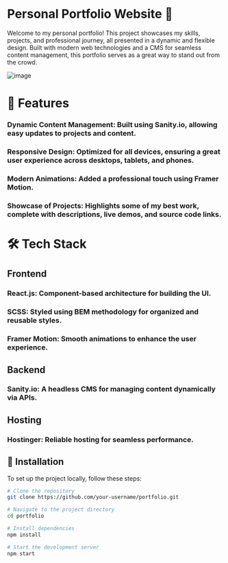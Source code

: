 # Personal Portfolio Website 🌟

Welcome to my personal portfolio! This project showcases my skills, projects, and professional journey, all presented in a dynamic and flexible design. Built with modern web technologies and a CMS for seamless content management, this portfolio serves as a great way to stand out from the crowd.

![image](https://github.com/user-attachments/assets/9650abd3-0231-4cc7-9f28-539f4abb426e)

# 🚀 Features

### Dynamic Content Management: Built using Sanity.io, allowing easy updates to projects and content.

### Responsive Design: Optimized for all devices, ensuring a great user experience across desktops, tablets, and phones.

### Modern Animations: Added a professional touch using Framer Motion.

### Showcase of Projects: Highlights some of my best work, complete with descriptions, live demos, and source code links.


# 🛠️ Tech Stack

## Frontend
### React.js: Component-based architecture for building the UI.
### SCSS: Styled using BEM methodology for organized and reusable styles.
### Framer Motion: Smooth animations to enhance the user experience.

## Backend
### Sanity.io: A headless CMS for managing content dynamically via APIs.

## Hosting
### Hostinger: Reliable hosting for seamless performance.

## 🚀 Installation

To set up the project locally, follow these steps:

```bash
# Clone the repository
git clone https://github.com/your-username/portfolio.git

# Navigate to the project directory
cd portfolio

# Install dependencies
npm install

# Start the development server
npm start

